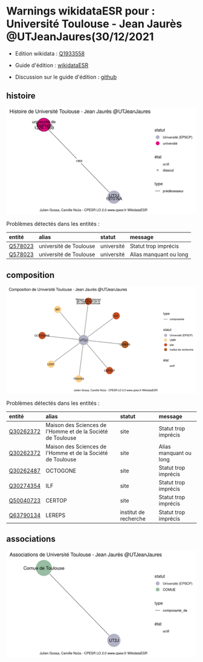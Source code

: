Warnings wikidataESR pour : Université Toulouse - Jean Jaurès @UTJeanJaures(30/12/2021
================

- Edition wikidata : [Q1933558](https://www.wikidata.org/wiki/Q1933558)
- Guide d'édition : [wikidataESR](https://github.com/cpesr/wikidataESR/)

- Discussion sur le guide d'édition : [github](https://github.com/cpesr/wikidataESR/issues)



## histoire 

![Graphique non généré](Q1933558-histoire.png) 

Problèmes détectés dans les entités :

|entité                                           |alias                  |statut     |message                |
|:------------------------------------------------|:----------------------|:----------|:----------------------|
|[Q578023](https://www.wikidata.org/wiki/Q578023) |université de Toulouse |université |Statut trop imprécis   |
|[Q578023](https://www.wikidata.org/wiki/Q578023) |université de Toulouse |université |Alias manquant ou long |

 



## composition 

![Graphique non généré](Q1933558-composition.png) 

Problèmes détectés dans les entités :

|entité                                               |alias                                                       |statut                |message                |
|:----------------------------------------------------|:-----------------------------------------------------------|:---------------------|:----------------------|
|[Q30262372](https://www.wikidata.org/wiki/Q30262372) |Maison des Sciences de l'Homme et de la Société de Toulouse |site                  |Statut trop imprécis   |
|[Q30262372](https://www.wikidata.org/wiki/Q30262372) |Maison des Sciences de l'Homme et de la Société de Toulouse |site                  |Alias manquant ou long |
|[Q30262487](https://www.wikidata.org/wiki/Q30262487) |OCTOGONE                                                    |site                  |Statut trop imprécis   |
|[Q30274354](https://www.wikidata.org/wiki/Q30274354) |ILF                                                         |site                  |Statut trop imprécis   |
|[Q50040723](https://www.wikidata.org/wiki/Q50040723) |CERTOP                                                      |site                  |Statut trop imprécis   |
|[Q63790134](https://www.wikidata.org/wiki/Q63790134) |LEREPS                                                      |institut de recherche |Statut trop imprécis   |

 



## associations 

![Graphique non généré](Q1933558-associations.png) 

 

